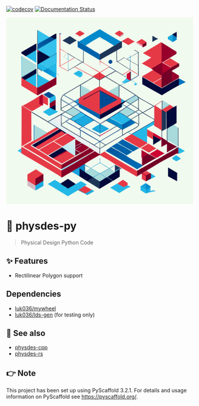 [![codecov](https://codecov.io/gh/luk036/physdes-py/branch/main/graph/badge.svg?token=EIv4D8NlYj)](https://codecov.io/gh/luk036/physdes-py)
[![Documentation Status](https://readthedocs.org/projects/physdes-py/badge/?version=latest)](https://physdes-py.readthedocs.io/en/latest/?badge=latest)

<p align="center">
  <img src="./rectilinear-shapes-for-vlsi-physical-desgin.svg"/>
</p>

# 🧱 physdes-py

> Physical Design Python Code

## ✨ Features

- Rectilinear Polygon support

## Dependencies

- [luk036/mywheel](https://github.com/luk036/mywheel)
- [luk036/lds-gen](https://github.com/luk036/lds-gen) (for testing only)

## 👀 See also

- [physdes-cpp](https://github.com/luk036/physdes-cpp)
- [physdes-rs](https://github.com/luk036/physdes-rs)

## 👉 Note

This project has been set up using PyScaffold 3.2.1. For details and usage
information on PyScaffold see <https://pyscaffold.org/>.
